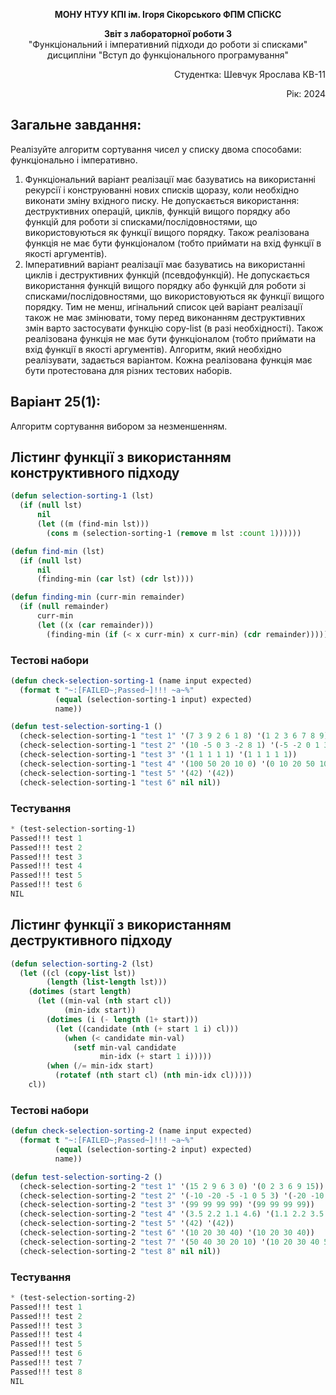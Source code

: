 <p align="center"><b>МОНУ НТУУ КПІ ім. Ігоря Сікорського ФПМ СПіСКС</b></p>
<p align="center">
<b>Звіт з лабораторної роботи 3</b><br/>
"Функціональний і імперативний підходи до роботи зі списками"<br/>
дисципліни "Вступ до функціонального програмування"
</p>
<p align="right">Студентка: Шевчук Ярослава КВ-11<p>
<p align="right">Рік: 2024<p>

## Загальне завдання:
Реалізуйте алгоритм сортування чисел у списку двома способами: функціонально і імперативно.
1. Функціональний варіант реалізації має базуватись на використанні рекурсії і конструюванні нових списків щоразу, коли необхідно виконати зміну вхідного писку. Не допускається використання: деструктивних операцій, циклів, функцій вищого порядку або функцій для роботи зі списками/послідовностями, що використовуються як функції вищого порядку. Також реалізована функція не має бути функціоналом (тобто приймати на вхід функції в якості аргументів).
2. Імперативний варіант реалізації має базуватись на використанні циклів і деструктивних функцій (псевдофункцій). Не допускається використання функцій вищого порядку або функцій для роботи зі списками/послідовностями, що використовуються як функції вищого порядку. Тим не менш,  игінальний список цей варіант реалізації також не має змінювати, тому перед виконанням деструктивних змін варто застосувати функцію copy-list (в разі необхідності). Також реалізована функція не має бути функціоналом (тобто приймати на вхід функції в якості аргументів).
Алгоритм, який необхідно реалізувати, задається варіантом. Кожна реалізована функція має бути протестована для різних тестових наборів. 
## Варіант 25(1):
Алгоритм сортування вибором за незменшенням.
## Лістинг функції з використанням конструктивного підходу
```lisp
(defun selection-sorting-1 (lst)                                          ; Функція реалізує сортування вибором за незменшенням (функціональний підхід)
  (if (null lst)                                                          ; Якщо список порожній, повертаємо порожній список
      nil
      (let ((m (find-min lst)))                                           ; Знаходимо мінімальний елемент у списку
        (cons m (selection-sorting-1 (remove m lst :count 1))))))         ; Рекурсивно сортуємо список без мінімального елемента

(defun find-min (lst)                                                     ; Функція знаходить мінімальний елемент у списку
  (if (null lst)                                                          ; Якщо список порожній, повертаємо nil
      nil
      (finding-min (car lst) (cdr lst))))                                 ; Викликаємо допоміжну функцію для пошуку мінімуму

(defun finding-min (curr-min remainder)                                   ; Допоміжна функція для рекурсивного пошуку мінімального елемента
  (if (null remainder)                                                    ; Якщо залишків списку більше немає
      curr-min                                                            ; Повертаємо поточний мінімум
      (let ((x (car remainder)))                                          ; Отримуємо поточний елемент
        (finding-min (if (< x curr-min) x curr-min) (cdr remainder)))))   ; Оновлюємо мінімум і обробляємо решту списку
```
### Тестові набори
```lisp
(defun check-selection-sorting-1 (name input expected)
  (format t "~:[FAILED~;Passed~]!!! ~a~%" 
          (equal (selection-sorting-1 input) expected) 
          name))

(defun test-selection-sorting-1 ()
  (check-selection-sorting-1 "test 1" '(7 3 9 2 6 1 8) '(1 2 3 6 7 8 9)) 
  (check-selection-sorting-1 "test 2" '(10 -5 0 3 -2 8 1) '(-5 -2 0 1 3 8 10))
  (check-selection-sorting-1 "test 3" '(1 1 1 1 1) '(1 1 1 1 1)) 
  (check-selection-sorting-1 "test 4" '(100 50 20 10 0) '(0 10 20 50 100)) 
  (check-selection-sorting-1 "test 5" '(42) '(42))
  (check-selection-sorting-1 "test 6" nil nil))
```
### Тестування
```lisp
* (test-selection-sorting-1)
Passed!!! test 1
Passed!!! test 2
Passed!!! test 3
Passed!!! test 4
Passed!!! test 5
Passed!!! test 6
NIL
```
## Лістинг функції з використанням деструктивного підходу
```lisp
(defun selection-sorting-2 (lst)                                         ; Функція реалізує сортування вибором за незменшенням (імперативний підхід)
  (let ((cl (copy-list lst))                                             ; Створюємо копію списку, щоб не змінювати оригінал
        (length (list-length lst)))                                      ; Отримуємо довжину списку
    (dotimes (start length)                                              ; Проходимо по всіх елементах списку
      (let ((min-val (nth start cl))                                     ; Припускаємо, що мінімум — це поточний елемент
            (min-idx start))                                             ; Індекс мінімального елемента
        (dotimes (i (- length (1+ start)))                               ; Переглядаємо решту списку
          (let ((candidate (nth (+ start 1 i) cl)))                      ; Отримуємо поточний елемент
            (when (< candidate min-val)                                  ; Якщо поточний елемент менший за мінімум
              (setf min-val candidate                                    ; Оновлюємо мінімум
                    min-idx (+ start 1 i)))))                            ; Оновлюємо індекс мінімального елемента
        (when (/= min-idx start)                                         ; Якщо мінімум не на своєму місці
          (rotatef (nth start cl) (nth min-idx cl)))))                   ; Міняємо місцями поточний елемент і мінімум
    cl))                                                                 ; Повертаємо відсортований список
```
### Тестові набори
```lisp
(defun check-selection-sorting-2 (name input expected)
  (format t "~:[FAILED~;Passed~]!!! ~a~%" 
          (equal (selection-sorting-2 input) expected) 
          name))

(defun test-selection-sorting-2 ()
  (check-selection-sorting-2 "test 1" '(15 2 9 6 3 0) '(0 2 3 6 9 15)) 
  (check-selection-sorting-2 "test 2" '(-10 -20 -5 -1 0 5 3) '(-20 -10 -5 -1 0 3 5)) 
  (check-selection-sorting-2 "test 3" '(99 99 99 99) '(99 99 99 99)) 
  (check-selection-sorting-2 "test 4" '(3.5 2.2 1.1 4.6) '(1.1 2.2 3.5 4.6)) 
  (check-selection-sorting-2 "test 5" '(42) '(42)) 
  (check-selection-sorting-2 "test 6" '(10 20 30 40) '(10 20 30 40)) 
  (check-selection-sorting-2 "test 7" '(50 40 30 20 10) '(10 20 30 40 50)) 
  (check-selection-sorting-2 "test 8" nil nil)) 
```
### Тестування
```lisp
* (test-selection-sorting-2)
Passed!!! test 1
Passed!!! test 2
Passed!!! test 3
Passed!!! test 4
Passed!!! test 5
Passed!!! test 6
Passed!!! test 7
Passed!!! test 8
NIL
```
